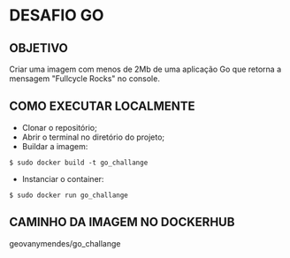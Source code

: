 # DESAFIO GO

## OBJETIVO

Criar uma imagem com menos de 2Mb de uma aplicação Go que retorna a mensagem "Fullcycle Rocks" no console.

## COMO EXECUTAR LOCALMENTE

- Clonar o repositório;
- Abrir o terminal no diretório do projeto;
- Buildar a imagem:

```
$ sudo docker build -t go_challange
```
- Instanciar o container:
```
$ sudo docker run go_challange
```

## CAMINHO DA IMAGEM NO DOCKERHUB
geovanymendes/go_challange